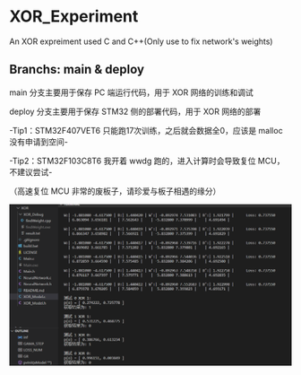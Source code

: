 # XOR_Experiment
An XOR expreiment used C and C++(Only use to fix network's weights)

## Branchs: main & deploy

main 分支主要用于保存 PC 端运行代码，用于 XOR 网络的训练和调试

deploy 分支主要用于保存 STM32 侧的部署代码，用于 XOR 网络的部署

-Tip1：STM32F407VET6 只能跑17次训练，之后就会数据全0，应该是 malloc 没有申请到空间-

-Tip2：STM32F103C8T6 我开着 wwdg 跑的，进入计算时会导致复位 MCU，不建议尝试-

（高速复位 MCU 非常的废板子，请珍爱与板子相遇的缘分）

![image](https://github.com/hhhhc-da/XOR_Experiment/blob/main/vs.png)
